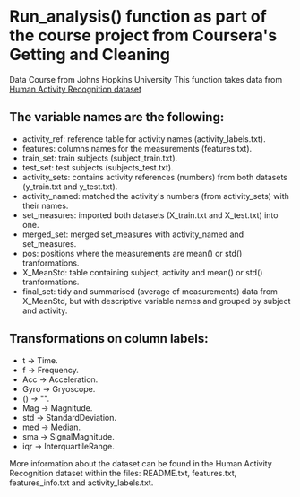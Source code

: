 # Run_analysis() function as part of the course project from Coursera's Getting and Cleaning
Data Course from Johns Hopkins University
This function takes data from [Human Activity Recognition dataset](https://d396qusza40orc.cloudfront.net/getdata%2Fprojectfiles%2FUCI%20HAR%20Dataset.zip)

## The variable names are the following:
* activity_ref: reference table for activity names (activity_labels.txt).
* features: columns names for the measurements (features.txt).
* train_set: train subjects (subject_train.txt).
* test_set: test subjects (subjects_test.txt).
* activity_sets: contains activity references (numbers) from both datasets (y_train.txt and y_test.txt).
* activity_named: matched the activity's numbers (from activity_sets) with their names.
* set_measures: imported both datasets (X_train.txt and X_test.txt) into one.
* merged_set: merged set_measures with activity_named and set_measures.
* pos: positions where the measurements are mean() or std() tranformations.
* X_MeanStd: table containing subject, activity and mean() or std() tranformations.
* final_set: tidy and summarised (average of measurements) data from X_MeanStd, but with descriptive variable names and 
grouped by subject and activity.

## Transformations on column labels:
* t -> Time.
* f -> Frequency.
* Acc -> Acceleration.
* Gyro -> Gryoscope.
* () -> "".
* Mag -> Magnitude.
* std -> StandardDeviation.
* med -> Median.
* sma -> SignalMagnitude.
* iqr -> InterquartileRange.

More information about the dataset can be found in the Human Activity Recognition dataset within the files: README.txt, 
features.txt, features_info.txt and activity_labels.txt.

